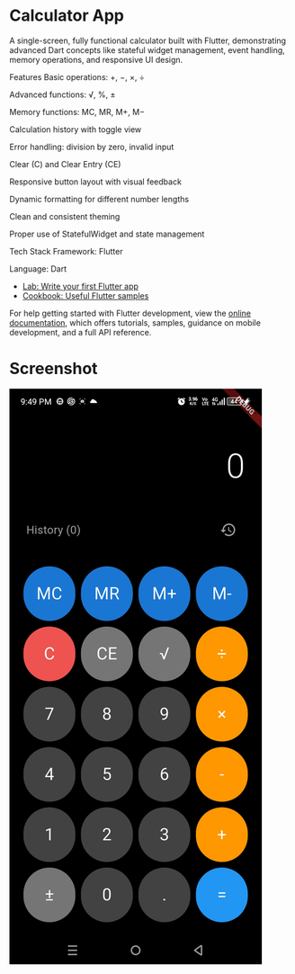 # Calculator App
A single-screen, fully functional calculator built with Flutter, demonstrating advanced Dart concepts like stateful widget management, event handling, memory operations, and responsive UI design.


 Features
Basic operations: +, −, ×, ÷

Advanced functions: √, %, ±

Memory functions: MC, MR, M+, M−

Calculation history with toggle view

Error handling: division by zero, invalid input

Clear (C) and Clear Entry (CE)

Responsive button layout with visual feedback

Dynamic formatting for different number lengths

Clean and consistent theming

Proper use of StatefulWidget and state management



Tech Stack
Framework: Flutter

Language: Dart




- [Lab: Write your first Flutter app](https://docs.flutter.dev/get-started/codelab)
- [Cookbook: Useful Flutter samples](https://docs.flutter.dev/cookbook)

For help getting started with Flutter development, view the
[online documentation](https://docs.flutter.dev/), which offers tutorials,
samples, guidance on mobile development, and a full API reference.


# Screenshot 
![image alt](
https://github.com/DamisolaT/compile_calculator/blob/09ac1f6823e2afbdec6d8659ab2f16f782fe3b4a/Screenshot_20250719-214920.jpg
)
